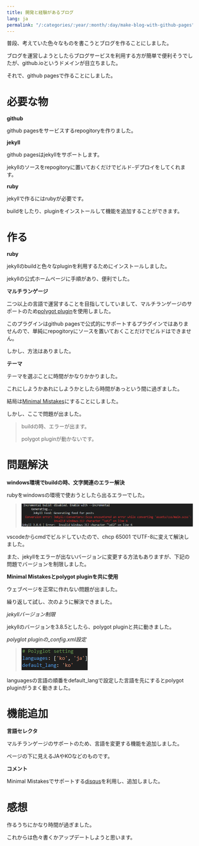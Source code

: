 ```yaml
---
title: 開発と経験があるブログ
lang: ja
permalink: "/:categories/:year/:month/:day/make-blog-with-github-pages"
---
```


普段、考えていた色々なものを書こうとブログを作ることにしました。

ブログを運営しようとしたらブログサービスを利用する方が簡単で便利そうでしたが、github.ioというドメインが目立ちました。

それで、github pagesで作ることにしました。

# 必要な物

**github**

github pagesをサービスするrepogitoryを作りました。

**jekyll**

github pagesはjekyllをサポートします。

jekyllのソースをrepogitoryに置いておくだけでビルド-デプロイをしてくれます。

**ruby**

jekyllで作るにはrubyが必要です。

buildをしたり、pluginをインストールして機能を追加することができます。

# 作る

**ruby**

jekyllのbuildと色々なpluginを利用するためにインストールしました。

jekyllの公式ホームページに手順があり、便利でした。

**マルチランゲージ**

二つ以上の言語で運営することを目指してしていまして、マルチランゲージのサポートのため[polygot plugin](https://polyglot.untra.io/)を使用しました。

このプラグインはgithub pagesで公式的にサポートするプラグインではありませんので、単純にrepogitoryにソースを置いておくことだけでビルドはできません。

しかし、方法はありました。

**テーマ**

テーマを選ぶことに時間がかなりかかりました。

これにしようかあれにしようかとしたら時間があっという間に過ぎました。

結局は[Minimal Mistakes](https://mmistakes.github.io/minimal-mistakes/)にすることにしました。

しかし、ここで問題が出ました。

> buildの時、エラーが出ます。
> 
> polygot pluginが動かないです。
> 

# 問題解決

**windows環境でbuildの時、文字関連のエラー解決**

rubyをwindowsの環境で使おうとしたら出るエラーでした。

> ![ビルドエラー](\assets\images\2019-10-23-blog-with-development-and-experience\build-error.png)
> 

vscodeからcmdでビルドしていたので、chcp 65001 でUTF-8に変えて解決しました。

また、jekyllをエラーが出ないバージョンに変更する方法もありますが、下記の問題でバージョンを制限しました。

**Minimal Mistakesとpolygot pluginを共に使用**

ウェブページを正常に作れない問題が出ました。

繰り返して試し、次のように解決できました。

*jekyllバージョン制限*

jekyllのバージョンを3.8.5としたら、polygot pluginと共に動きました。

*polyglot pluginの_config.xml設定*

> ![polyglot setting](\assets\images\2019-10-23-blog-with-development-and-experience\polyglot-setting.png)
> 

languagesの言語の順番をdefault_langで設定した言語を先にするとpolygot pluginがうまく動きました。

# 機能追加

**言語セレクタ**

マルチランゲージのサポートのため、言語を変更する機能を追加しました。

ページの下に見えるJAやKOなどのものです。

**コメント**

Minimal Mistakesでサポートする[disqus](https://disqus.com/)を利用し、追加しました。

# 感想

作るうちにかなり時間が過ぎました。

これからは色々書くかアップデートしようと思います。